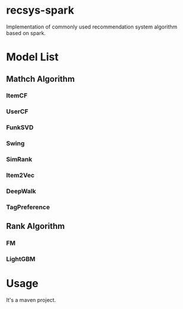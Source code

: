 # recsys-spark
Implementation of commonly used recommendation system algorithm based on spark.

# Model List

## Mathch Algorithm
### ItemCF 
### UserCF
### FunkSVD
### Swing
### SimRank
### Item2Vec
### DeepWalk
### TagPreference

## Rank Algorithm
### FM
### LightGBM


# Usage
It's a maven project.
